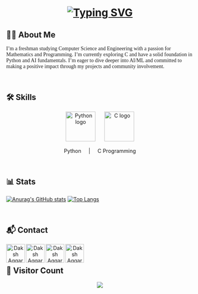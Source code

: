 <h1 align="center">
  <a href="https://git.io/typing-svg">
    <img src="https://readme-typing-svg.demolab.com?font=DM+Serif+Text&size=40&duration=6000&pause=2000&color=F2F722&vCenter=true&width=1150&lines=Hi+%F0%9F%91%8B%2C+I%E2%80%99m+Daksh+Aggarwal%2C+a+passionate+programming+enthusiast+" alt="Typing SVG" />
  </a>
</h1>

## 🧑‍💻 About Me

<p align="left" style="font-family: 'Merriweather', serif;">
  I’m a freshman studying Computer Science and Engineering with a passion for Mathematics and Programming. I’m currently exploring C and have a solid foundation in Python and AI fundamentals. I’m eager to dive deeper into AI/ML and committed to making a positive impact through my projects and community involvement.
</p>

<br> <!-- Line break for spacing -->

## 🛠️ Skills

<div align="center">
  <img src="https://cdn.jsdelivr.net/gh/devicons/devicon/icons/python/python-original.svg" height="80" alt="Python logo" style="margin-right: 20px;" />
  <img src="https://cdn.jsdelivr.net/gh/devicons/devicon/icons/c/c-original.svg" height="80" alt="C logo" />
</div>
<p align="center">Python &nbsp;&nbsp;&nbsp; | &nbsp;&nbsp;&nbsp; C Programming</p>

<br> <!-- Line break for spacing -->

## 📊 Stats

[![Anurag's GitHub stats](https://github-readme-stats.vercel.app/api?username=Daksh-Aggarwal&show_icons=true&theme=vision-friendly-dark)](https://github.com/Daksh-Aggarwal)
[![Top Langs](https://github-readme-stats.vercel.app/api/top-langs/?username=Daksh-Aggarwal&layout=compact&theme=vision-friendly-dark)](https://github.com/Daksh-Aggarwal)

<br> <!-- Line break for spacing -->

## 📬 Contact

<div align="center" style="margin-bottom: 30px;"> <!-- Add margin-bottom for spacing -->
<!--   <a href="https://www.linkedin.com/in/dakshaggarwal7/" target="_blank">
    <img src="https://raw.githubusercontent.com/maurodesouza/profile-readme-generator/master/src/assets/icons/social/linkedin/default.svg" width="100" height="60" alt="LinkedIn logo" />
  </a>
  <a href="mailto:dakshaggarwal2006@gmail.com?subject=Hello&body=Hi%20Daksh,%20I%20would%20like%20to%20connect%20with%20you." target="_blank">
    <img src="https://raw.githubusercontent.com/maurodesouza/profile-readme-generator/master/src/assets/icons/social/gmail/default.svg" width="100" height="60" alt="Gmail logo" />
  </a>
  <a href="https://discordapp.com/users/itsmedakshgamer" target="_blank">
    <img src="https://raw.githubusercontent.com/maurodesouza/profile-readme-generator/master/src/assets/icons/social/discord/default.svg" width="100" height="60" alt="Discord logo" />
  </a>
  <a href="https://instagram.com/daksh.fr" target="_blank">
    <img src="https://raw.githubusercontent.com/maurodesouza/profile-readme-generator/master/src/assets/icons/social/instagram/default.svg" width="100" height="60" alt="Instagram logo" />
  </a>
 -->
  <a href="https://www.linkedin.com/in/dakshaggarwal7/"><img align="left" src="https://raw.githubusercontent.com/yushi1007/yushi1007/main/images/linkedin.svg" alt="Daksh Aggarwal | LinkedIn" width="50px"/></a>
  <a href="https://discordapp.com/users/itsmedakshgamer"><img align ="left" src="https://raw.githubusercontent.com/maurodesouza/profile-readme-generator/master/src/assets/icons/social/discord/default.svg" alt ="Daksh Aggarwal | Discord" width="50px"/></a>
  <a href="https://instagram.com/daksh.fr"><img align="left" src="https://raw.githubusercontent.com/yushi1007/yushi1007/main/images/instagram.svg" alt="Daksh Aggarwal | Instagram" width="50px"/></a>
  <a href="mailto:dakshaggarwal2006@gmail.com?subject=Hello&body=Hi%20Daksh,%20I%20would%20like%20to%20connect%20with%20you."><img align="left" src="https://raw.githubusercontent.com/yushi1007/yushi1007/main/images/instagram.svg](https://raw.githubusercontent.com/maurodesouza/profile-readme-generator/master/src/assets/icons/social/gmail/default.svg" alt="Daksh Aggarwal | Gmail" width="50px"/></a>
</div>

<br> <!-- Line break for spacing -->

## 👀 Visitor Count

<div align="center">
  <img src="https://profile-counter.glitch.me/Daksh-Aggarwal/count.svg?" />
</div>

